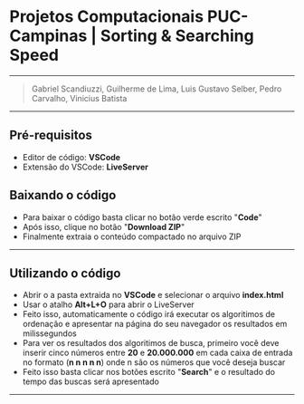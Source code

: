 # Projetos Computacionais PUC-Campinas | Sorting & Searching Speed

---

> Gabriel Scandiuzzi, Guilherme de Lima, Luis Gustavo Selber, Pedro Carvalho, Vinicius Batista

---

## Pré-requisitos

- Editor de código: **VSCode**
- Extensão do VSCode: **LiveServer**

## Baixando o código

- Para baixar o código basta clicar no botão verde escrito "**Code**"
- Após isso, clique no botão "**Download ZIP**"
- Finalmente extraia o conteúdo compactado no arquivo ZIP

---

## Utilizando o código

- Abrir o a pasta extraida no **VSCode** e selecionar o arquivo **index.html**
- Usar o atalho **Alt+L+O** para abrir o LiveServer
- Feito isso, automaticamente o código irá executar os algoritimos de ordenação e apresentar na página do seu navegador os resultados em milissegundos
- Para ver os resultados dos algoritimos de busca, primeiro você deve inserir cinco números entre **20** e **20.000.000** em cada caixa de entrada no formato (**n n n n n**) onde n são os números que você deseja buscar
- Feito isso basta clicar nos botões escrito "**Search**" e o resultado do tempo das buscas será apresentado

---
